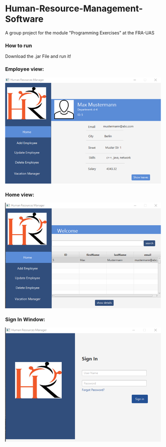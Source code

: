 # Human-Resource-Management-Software

A group project for the module "Programming Exercises" at the FRA-UAS

### How to run

Download the .jar File and run it!

### Employee view:

![Employee view](https://github.com/senthusiva/Human-Resource-Management-Software/blob/master/img/e1.png)

### Home view:

![Home view](https://github.com/senthusiva/Human-Resource-Management-Software/blob/master/img/h1.png)

### Sign In Window:

![Sign In Window](https://github.com/senthusiva/Human-Resource-Management-Software/blob/master/img/s1.png)


